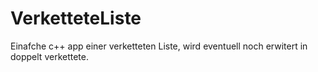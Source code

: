 # VerketteteListe
Einafche c++ app einer verketteten Liste, wird eventuell noch erwitert in doppelt verkettete.

